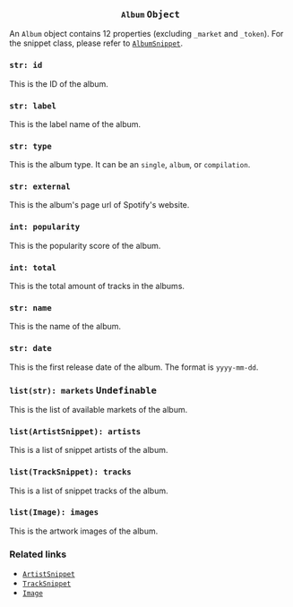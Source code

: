 <h3 align="center"><code>Album</code> <kbd>Object</kbd></h3>

An `Album` object contains 12 properties (excluding `_market` and `_token`). For the snippet class, please refer to [`AlbumSnippet`](https://github.com/creuserr/crespot/tree/main/docs/snippet/album).

### `str: id`
This is the ID of the album.

### `str: label`
This is the label name of the album.

### `str: type`
This is the album type. It can be an `single`, `album`, or `compilation`.

### `str: external`
This is the album's page url of Spotify's website.

### `int: popularity`
This is the popularity score of the album.

### `int: total`
This is the total amount of tracks in the albums.

### `str: name`
This is the name of the album.

### `str: date`
This is the first release date of the album. The format is `yyyy-mm-dd`.

### `list(str): markets` <kbd>Undefinable</kbd>
This is the list of available markets of the album.

### `list(ArtistSnippet): artists`
This is a list of snippet artists of the album.

### `list(TrackSnippet): tracks`
This is a list of snippet tracks of the album.

### `list(Image): images`
This is the artwork images of the album.

### Related links

- [`ArtistSnippet`](https://github.com/creuserr/crespot/tree/main/docs/snippet/artist)
- [`TrackSnippet`](https://github.com/creuserr/crespot/tree/main/docs/snippet/track)
- [`Image`](https://github.com/creuserr/crespot/tree/main/docs/detail/image)
